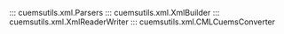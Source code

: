 
::: cuemsutils.xml.Parsers
::: cuemsutils.xml.XmlBuilder
::: cuemsutils.xml.XmlReaderWriter
::: cuemsutils.xml.CMLCuemsConverter
